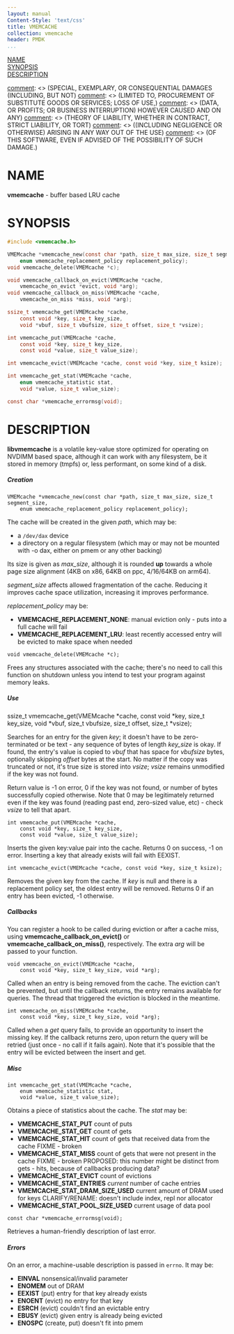 ```yaml
---
layout: manual
Content-Style: 'text/css'
title: VMEMCACHE
collection: vmemcache
header: PMDK
...
```


[NAME](#name)<br />
[SYNOPSIS](#synopsis)<br />
[DESCRIPTION](#description)<br />

[comment]: <> (Copyright 2019, Intel Corporation)

[comment]: <> (Redistribution and use in source and binary forms, with or without)
[comment]: <> (modification, are permitted provided that the following conditions)
[comment]: <> (are met:)
[comment]: <> (    * Redistributions of source code must retain the above copyright)
[comment]: <> (      notice, this list of conditions and the following disclaimer.)
[comment]: <> (    * Redistributions in binary form must reproduce the above copyright)
[comment]: <> (      notice, this list of conditions and the following disclaimer in)
[comment]: <> (      the documentation and/or other materials provided with the)
[comment]: <> (      distribution.)
[comment]: <> (    * Neither the name of the copyright holder nor the names of its)
[comment]: <> (      contributors may be used to endorse or promote products derived)
[comment]: <> (      from this software without specific prior written permission.)

[comment]: <> (THIS SOFTWARE IS PROVIDED BY THE COPYRIGHT HOLDERS AND CONTRIBUTORS)
[comment]: <> ("AS IS" AND ANY EXPRESS OR IMPLIED WARRANTIES, INCLUDING, BUT NOT)
[comment]: <> (LIMITED TO, THE IMPLIED WARRANTIES OF MERCHANTABILITY AND FITNESS FOR)
[comment]: <> (A PARTICULAR PURPOSE ARE DISCLAIMED. IN NO EVENT SHALL THE COPYRIGHT)
[comment]: <> (OWNER OR CONTRIBUTORS BE LIABLE FOR ANY DIRECT, INDIRECT, INCIDENTAL,)
[comment]: <> (SPECIAL, EXEMPLARY, OR CONSEQUENTIAL DAMAGES (INCLUDING, BUT NOT)
[comment]: <> (LIMITED TO, PROCUREMENT OF SUBSTITUTE GOODS OR SERVICES; LOSS OF USE,)
[comment]: <> (DATA, OR PROFITS; OR BUSINESS INTERRUPTION) HOWEVER CAUSED AND ON ANY)
[comment]: <> (THEORY OF LIABILITY, WHETHER IN CONTRACT, STRICT LIABILITY, OR TORT)
[comment]: <> ((INCLUDING NEGLIGENCE OR OTHERWISE) ARISING IN ANY WAY OUT OF THE USE)
[comment]: <> (OF THIS SOFTWARE, EVEN IF ADVISED OF THE POSSIBILITY OF SUCH DAMAGE.)

# NAME #

**vmemcache** - buffer based LRU cache

# SYNOPSIS #

```c
#include <vmemcache.h>

VMEMcache *vmemcache_new(const char *path, size_t max_size, size_t segment_size,
	enum vmemcache_replacement_policy replacement_policy);
void vmemcache_delete(VMEMcache *c);

void vmemcache_callback_on_evict(VMEMcache *cache,
	vmemcache_on_evict *evict, void *arg);
void vmemcache_callback_on_miss(VMEMcache *cache,
	vmemcache_on_miss *miss, void *arg);

ssize_t vmemcache_get(VMEMcache *cache,
	const void *key, size_t key_size,
	void *vbuf, size_t vbufsize, size_t offset, size_t *vsize);

int vmemcache_put(VMEMcache *cache,
	const void *key, size_t key_size,
	const void *value, size_t value_size);

int vmemcache_evict(VMEMcache *cache, const void *key, size_t ksize);

int vmemcache_get_stat(VMEMcache *cache,
	enum vmemcache_statistic stat,
	void *value, size_t value_size);

const char *vmemcache_errormsg(void);
```

# DESCRIPTION #

**libvmemcache** is a volatile key-value store optimized for operating on
NVDIMM based space, although it can work with any filesystem, be it stored
in memory (tmpfs) or, less performant, on some kind of a disk.


##### Creation #####

```
VMEMcache *vmemcache_new(const char *path, size_t max_size, size_t segment_size,
	enum vmemcache_replacement_policy replacement_policy);
```

The cache will be created in the given *path*, which may be:
 + a `/dev/dax` device
 + a directory on a regular filesystem (which may or may not be mounted with
   -o dax, either on pmem or any other backing)

Its size is given as *max_size*, although it is rounded **up** towards a
whole page size alignment (4KB on x86, 64KB on ppc, 4/16/64KB on arm64).

*segment_size* affects allowed fragmentation of the cache. Reducing it
improves cache space utilization, increasing it improves performance.

*replacement_policy* may be:
 + **VMEMCACHE_REPLACEMENT_NONE**: manual eviction only - puts into a full
   cache will fail
 + **VMEMCACHE_REPLACEMENT_LRU**: least recently accessed entry will be evicted
   to make space when needed


```
void vmemcache_delete(VMEMcache *c);
```

Frees any structures associated with the cache; there's no need to call
this function on shutdown unless you intend to test your program against
memory leaks.


##### Use #####

ssize_t vmemcache_get(VMEMcache *cache,
	const void *key, size_t key_size,
	void *vbuf, size_t vbufsize, size_t offset, size_t *vsize);

Searches for an entry for the given *key*; it doesn't have to be
zero-terminated or be text - any sequence of bytes of length *key_size*
is okay. If found, the entry's value is copied to *vbuf* that has space
for *vbufsize* bytes, optionally skipping *offset* bytes at the start.
No matter if the copy was truncated or not, it's true size is stored into
*vsize*; *vsize* remains unmodified if the key was not found.

Return value is -1 on error, 0 if the key was not found, or number of bytes
successfully copied otherwise. Note that 0 may be legitimately returned
even if the key was found (reading past end, zero-sized value, etc) -
check *vsize* to tell that apart.


```
int vmemcache_put(VMEMcache *cache,
	const void *key, size_t key_size,
	const void *value, size_t value_size);
```

Inserts the given key:value pair into the cache. Returns 0 on success,
-1 on error. Inserting a key that already exists will fail with EEXIST.


```
int vmemcache_evict(VMEMcache *cache, const void *key, size_t ksize);
```

Removes the given key from the cache. If *key* is null and there is a
replacement policy set, the oldest entry will be removed. Returns 0 if
an entry has been evicted, -1 otherwise.


##### Callbacks #####

You can register a hook to be called during eviction or after a cache miss,
using **vmemcache_callback_on_evict()** or **vmemcache_callback_on_miss()**,
respectively. The extra *arg* will be passed to your function.

```
void vmemcache_on_evict(VMEMcache *cache,
	const void *key, size_t key_size, void *arg);
```

Called when an entry is being removed from the cache. The eviction can't
be prevented, but until the callback returns, the entry remains available
for queries. The thread that triggered the eviction is blocked in the
meantime.


```
int vmemcache_on_miss(VMEMcache *cache,
	const void *key, size_t key_size, void *arg);
```

Called when a *get* query fails, to provide an opportunity to insert the
missing key. If the callback returns zero, upon return the query will
be retried (just once - no call if it fails again). Note that it's
possible that the entry will be evicted between the insert and get.


##### Misc #####

```
int vmemcache_get_stat(VMEMcache *cache,
	enum vmemcache_statistic stat,
	void *value, size_t value_size);
```

Obtains a piece of statistics about the cache. The *stat* may be:
 + **VMEMCACHE_STAT_PUT**
	count of puts
 + **VMEMCACHE_STAT_GET**
	count of gets
 + **VMEMCACHE_STAT_HIT**
	count of gets that received data from the cache
	FIXME - broken
 + **VMEMCACHE_STAT_MISS**
	count of gets that were not present in the cache
	FIXME - broken
	PROPOSED: this number might be distinct from gets - hits, because of
	callbacks producing data?
 + **VMEMCACHE_STAT_EVICT**
	count of evictions
 + **VMEMCACHE_STAT_ENTRIES**
	*current* number of cache entries
 + **VMEMCACHE_STAT_DRAM_SIZE_USED**
	current amount of DRAM used for keys
	CLARIFY/RENAME: doesn't include index, repl nor allocator
 + **VMEMCACHE_STAT_POOL_SIZE_USED**
	current usage of data pool


```
const char *vmemcache_errormsg(void);
```

Retrieves a human-friendly description of last error.


##### Errors #####

On an error, a machine-usable description is passed in ``errno``. It may
be:
 + **EINVAL**
	nonsensical/invalid parameter
 + **ENOMEM**
	out of DRAM
 + **EEXIST**
	(put) entry for that key already exists
 + **ENOENT**
	(evict) no entry for that key
 + **ESRCH**
	(evict) couldn't find an evictable entry
 + **EBUSY**
	(evict) given entry is already being evicted
 + **ENOSPC**
	(create, put) doesn't fit into pmem
